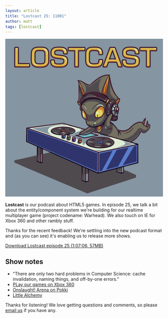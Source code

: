```yaml
---
layout: article
title: "Lostcast 25: 11001"
author: matt
tags: [lostcast]
---
```


<div class="full-frame">
	<img alt="Lostcast logo" src="/media/images/lostcast/500x500.jpg">
</div>

**Lostcast** is our podcast about HTML5 games. In episode 25, we talk a bit about the entity/component system we're building for our realtime multiplayer game (project codename: Warhead). We also touch on IE for Xbox 360 and other rambly stuff.

Thanks for the recent feedback! We're settling into the new podcast format and (as you can see) it's enabling us to release more shows.

<a class="download-podcast" href="http://media.lostdecadegames.com/lostcast/lostcast_episode_25_11001.mp3">
	Download Lostcast episode 25 (1:07:06, 57MB)
</a>

## Show notes

* "There are only two hard problems in Computer Science: cache invalidation, naming things, and off-by-one errors."
* [PLay our games on Xbox 360](/play-our-games-on-your-xbox-360/)
* [Onslaught! Arena on Pokki](https://www.pokki.com/app/Onslaught-Arena)
* [Little Alchemy](http://littlealchemy.com/)

Thanks for listening! We love getting questions and comments, so please [email us](mailto:hello@lostdecadegames.com) if you have any.
